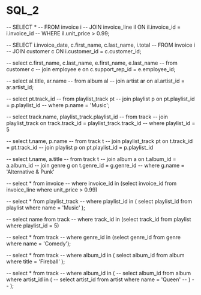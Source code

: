 # SQL_2

-- SELECT *
-- FROM invoice i
-- JOIN invoice_line il ON il.invoice_id = i.invoice_id
-- WHERE il.unit_price > 0.99;

-- SELECT i.invoice_date, c.first_name, c.last_name, i.total
-- FROM invoice i
-- JOIN customer c ON i.customer_id = c.customer_id;

-- select c.first_name, c.last_name, e.first_name, e.last_name
-- from customer c
-- join employee e on c.support_rep_id = e.employee_id;

-- select al.title, ar.name
-- from album al
-- join artist ar on al.artist_id = ar.artist_id;

-- select pt.track_id
-- from playlist_track pt
-- join playlist p on pt.playlist_id = p.playlist_id
-- where p.name = 'Music';

-- select track.name, playlist_track.playlist_id
-- from track 
-- join playlist_track on track.track_id = playlist_track.track_id 
-- where playlist_id = 5

-- select t.name, p.name
-- from track t
-- join playlist_track pt on t.track_id = pt.track_id
-- join playlist p on pt.playlist_id = p.playlist_id

-- select t.name, a.title
-- from track t
-- join album a on t.album_id = a.album_id
-- join genre g on t.genre_id = g.genre_id
-- where g.name = 'Alternative & Punk'



-- select * from invoice
-- where invoice_id in (select invoice_id from invoice_line where unit_price > 0.99) 

-- select * from playlist_track
-- where playlist_id in ( select playlist_id from playlist where name = 'Music' );

-- select name from track
-- where track_id in (select track_id from playlist where playlist_id = 5)

-- select * from track
-- where genre_id in (select genre_id from genre where name = 'Comedy');

-- select * from track
-- where album_id in ( select album_id from album where title = 'Fireball' );

-- select * from track
-- where album_id in ( 
--   select album_id from album where artist_id in ( 
--     select artist_id from artist where name = 'Queen'
--   )
-- ); 





